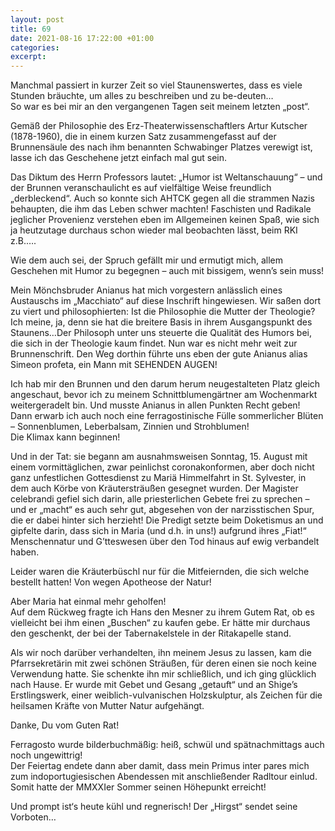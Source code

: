 ```yaml
---
layout: post
title: 69
date: 2021-08-16 17:22:00 +01:00
categories: 
excerpt: 
---
```


Manchmal passiert in kurzer Zeit so viel Staunenswertes, dass es viele Stunden bräuchte, um alles zu beschreiben und zu be-deuten…\
So war es bei mir an den vergangenen Tagen seit meinem letzten „post“.

Gemäß der Philosophie des Erz-Theaterwissenschaftlers Artur Kutscher (1878-1960), die in einem kurzen Satz zusammengefasst auf der Brunnensäule des nach ihm benannten Schwabinger Platzes verewigt ist, lasse ich das Geschehene jetzt einfach mal gut sein.

Das Diktum des Herrn Professors lautet: „Humor ist Weltanschauung“ – und der Brunnen veranschaulicht es auf vielfältige Weise freundlich „derbleckend“. Auch so konnte sich AHTCK gegen all die strammen Nazis behaupten, die ihm das Leben schwer machten! Faschisten und Radikale jeglicher Provenienz verstehen eben im Allgemeinen keinen Spaß, wie sich ja heutzutage durchaus schon wieder mal beobachten lässt, beim RKI z.B.….

Wie dem auch sei, der Spruch gefällt mir und ermutigt mich, allem Geschehen mit Humor zu begegnen – auch mit bissigem, wenn’s sein muss!

Mein Mönchsbruder Anianus hat mich vorgestern anlässlich eines Austauschs im „Macchiato“ auf diese Inschrift hingewiesen. Wir saßen dort zu viert und philosophierten: Ist die Philosophie die Mutter der Theologie? Ich meine, ja, denn sie hat die breitere Basis in ihrem Ausgangspunkt des Staunens…Der Philosoph unter uns steuerte die Qualität des Humors bei, die sich in der Theologie kaum findet. Nun war es nicht mehr weit zur Brunnenschrift. Den Weg dorthin führte uns eben der gute Anianus alias Simeon profeta, ein Mann mit SEHENDEN AUGEN!

Ich hab mir den Brunnen und den darum herum neugestalteten Platz gleich angeschaut, bevor ich zu meinem Schnittblumengärtner am  Wochenmarkt weitergeradelt bin. Und musste Anianus in allen Punkten Recht geben!\
Dann erwarb ich auch noch eine ferragostinische Fülle sommerlicher Blüten – Sonnenblumen, Leberbalsam, Zinnien und Strohblumen!\
Die Klimax kann beginnen!

Und in der Tat: sie begann am ausnahmsweisen Sonntag, 15. August mit einem vormittäglichen, zwar peinlichst coronakonformen, aber doch nicht ganz unfestlichen Gottesdienst zu Mariä Himmelfahrt in St. Sylvester, in dem auch Körbe von Kräutersträußen gesegnet wurden. Der Magister celebrandi gefiel sich darin, alle priesterlichen Gebete frei zu sprechen – und er „macht“ es auch sehr gut, abgesehen von der narzisstischen Spur, die er dabei hinter sich herzieht! Die Predigt setzte beim Doketismus an und gipfelte darin, dass sich in Maria (und d.h. in uns!) aufgrund ihres „Fiat!“ Menschennatur und G’tteswesen über den Tod hinaus auf ewig verbandelt haben.

Leider waren die Kräuterbüschl nur für die Mitfeiernden, die sich welche bestellt hatten! Von wegen Apotheose der Natur!

Aber Maria hat einmal mehr geholfen!\
Auf dem Rückweg fragte ich Hans den Mesner zu ihrem Gutem Rat, ob es vielleicht bei ihm einen „Buschen“ zu kaufen gebe. Er hätte mir durchaus den geschenkt, der bei der Tabernakelstele in der Ritakapelle stand.

Als wir noch darüber verhandelten, ihn meinem Jesus zu lassen, kam die Pfarrsekretärin mit zwei schönen Sträußen, für deren einen sie noch keine Verwendung hatte. Sie schenkte ihn mir schließlich, und ich ging glücklich nach Hause. Er wurde mit Gebet und Gesang „getauft“ und an Shige’s Erstlingswerk, einer weiblich-vulvanischen Holzskulptur, als Zeichen für die heilsamen Kräfte von Mutter Natur aufgehängt.

Danke, Du vom Guten Rat!

Ferragosto wurde bilderbuchmäßig: heiß, schwül und spätnachmittags auch noch ungewittrig!\
Der Feiertag endete dann aber damit, dass mein Primus inter pares mich zum indoportugiesischen Abendessen mit anschließender Radltour einlud. Somit hatte der MMXXIer Sommer seinen Höhepunkt erreicht!

Und prompt ist‘s heute kühl und regnerisch! Der „Hirgst“ sendet seine Vorboten…
